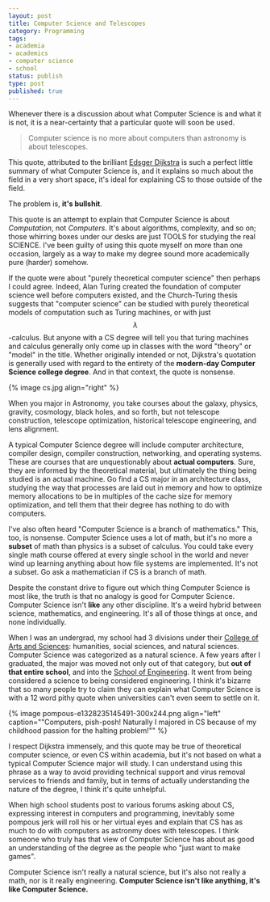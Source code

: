 ```yaml
---
layout: post
title: Computer Science and Telescopes
category: Programming
tags:
- academia
- academics
- computer science
- school
status: publish
type: post
published: true
---
```


Whenever there is a discussion about what Computer Science is and what it is not, it is a near-certainty that a particular quote will soon be used.

 > Computer science is no more about computers than astronomy is about telescopes.

This quote, attributed to the brilliant [Edsger Dijkstra](http://en.wikipedia.org/wiki/Edsger_W._Dijkstra") is such a perfect little summary of what Computer Science is, and it explains so much about the field in a very short space, it's ideal for explaining CS to those outside of the field.

The problem is, **it's bullshit**.

This quote is an attempt to explain that Computer Science is about _Computation_, not _Computers_.  It's about algorithms, complexity, and so on; those whirring boxes under our desks are just TOOLS for studying the real SCIENCE.  I've been guilty of using this quote myself on more than one occasion, largely as a way to make my degree sound more academically pure (harder) somehow.

If the quote were about "purely theoretical computer science" then perhaps I could agree.  Indeed, Alan Turing created the foundation of computer science well before computers existed, and the Church-Turing thesis suggests that "computer science" can be studied with purely theoretical models of computation such as Turing machines, or with just $$\lambda$$-calculus.  But anyone with a CS degree will tell you that turing machines and calculus generally only come up in classes with the word "theory" or "model" in the title.  Whether originally intended or not, Dijkstra's quotation is generally used with regard to the entirety of the **modern-day Computer Science college degree**.  And in that context, the quote is nonsense.

{% image cs.jpg align="right" %}

When you major in Astronomy, you take courses about the galaxy, physics, gravity, cosmology, black holes, and so forth, but not telescope construction, telescope optimization, historical telescope engineering, and lens alignment.

A typical Computer Science degree will include computer architecture, compiler design, compiler construction, networking, and operating systems.  These are courses that are unquestionably about **actual computers**.  Sure, they are informed by the theoretical material, but ultimately the thing being studied is an actual machine.  Go find a CS major in an architecture class, studying the way that processes are laid out in memory and how to optimize memory allocations to be in multiples of the cache size for memory optimization, and tell them that their degree has nothing to do with computers.

I've also often heard "Computer Science is a branch of mathematics."  This, too, is nonsense.  Computer Science uses a lot of math, but it's no more a **subset** of math than physics is a subset of calculus.  You could take every single math course offered at every single school in the world and never wind up learning anything about how file systems are implemented.  It's not a subset.  Go ask a mathematician if CS is a branch of math.

Despite the constant drive to figure out which thing Computer Science is most like, the truth is that no analogy is good for Computer Science.  Computer Science isn't **like** any other discipline.  It's a weird hybrid between science, mathematics, and engineering.  It's all of those things at once, and none individually.

When I was an undergrad, my school had 3 divisions under their [College of Arts and Sciences](http://www.rochester.edu/college/sas/"): humanities, social sciences, and natural sciences.  Computer Science was categorized as a natural science.  A few years after I graduated, the major was moved not only out of that category, but **out of that entire school**, and into the [School of Engineering](http://www.hajim.rochester.edu/").  It went from being considered a science to being considered engineering.  I think it's bizarre that so many people try to claim they can explain what Computer Science is with a 12 word pithy quote when universities can't even seem to settle on it.

{% image pompous-e1328235145491-300x244.png align="left" caption="&quot;Computers, pish-posh! Naturally I majored in CS because of my childhood passion for the halting problem!&quot;" %}

I respect Dijkstra immensely, and this quote may be true of theoretical computer science, or even CS within academia, but it's not based on what a typical Computer Science major will study.  I can understand using this phrase as a way to avoid providing technical support and virus removal services to friends and family, but in terms of actually understanding the nature of the degree, I think it's quite unhelpful. 

When high school students post to various forums asking about CS, expressing interest in computers and programming, inevitably some pompous jerk will roll his or her virtual eyes and explain that CS has as much to do with computers as astronmy does with telescopes.  I think someone who truly has that view of Computer Science has about as good an understanding of the degree as the people who "just want to make games".

Computer Science isn't really a natural science, but it's also not really a math, nor is it really engineering.  **Computer Science isn't like anything, it's like Computer Science.**